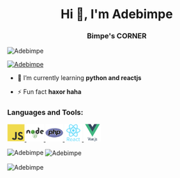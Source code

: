 <h1 align="center">Hi 👋, I'm Adebimpe</h1>
<h3 align="center">Bimpe's CORNER</h3>

<p align="left"> <img src="https://komarev.com/ghpvc/?username=Adebimpe&label=Profile%20views&color=0e75b6&style=flat" alt="Adebimpe" /> </p>

<p align="left"> <a href="https://github.com/ryo-ma/github-profile-trophy"><img src="https://github-profile-trophy.vercel.app/?username=Adebimpe" alt="Adebimpe" /></a> </p>

- 🌱 I’m currently learning **python and reactjs**

- ⚡ Fun fact **haxor haha**

<p align="left">
</p>

<h3 align="left">Languages and Tools:</h3>
<p align="left"> <a href="https://developer.mozilla.org/en-US/docs/Web/JavaScript" target="_blank" rel="noreferrer"> <img src="https://raw.githubusercontent.com/devicons/devicon/master/icons/javascript/javascript-original.svg" alt="javascript" width="40" height="40"/> </a> <a href="https://nodejs.org" target="_blank" rel="noreferrer"> <img src="https://raw.githubusercontent.com/devicons/devicon/master/icons/nodejs/nodejs-original-wordmark.svg" alt="nodejs" width="40" height="40"/> </a> <a href="https://www.php.net" target="_blank" rel="noreferrer"> <img src="https://raw.githubusercontent.com/devicons/devicon/master/icons/php/php-original.svg" alt="php" width="40" height="40"/> </a> <a href="https://reactjs.org/" target="_blank" rel="noreferrer"> <img src="https://raw.githubusercontent.com/devicons/devicon/master/icons/react/react-original-wordmark.svg" alt="react" width="40" height="40"/> </a> <a href="https://vuejs.org/" target="_blank" rel="noreferrer"> <img src="https://raw.githubusercontent.com/devicons/devicon/master/icons/vuejs/vuejs-original-wordmark.svg" alt="vuejs" width="40" height="40"/> </a> </p>

<p><img align="left" src="https://github-readme-stats.vercel.app/api/top-langs?username=Adebimpe&show_icons=true&locale=en&layout=compact" alt="Adebimpe" /></p>

<p>&nbsp;<img align="center" src="https://github-readme-stats.vercel.app/api?username=Adebimpe&show_icons=true&locale=en" alt="Adebimpe" /></p>

<p><img align="center" src="https://github-readme-streak-stats.herokuapp.com/?user=Adebimpe&" alt="Adebimpe" /></p>
